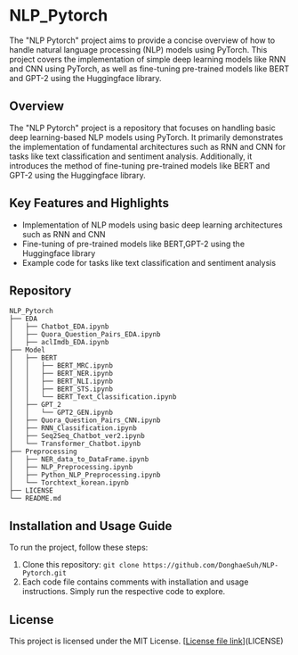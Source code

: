 # NLP_Pytorch

The "NLP Pytorch" project aims to provide a concise overview of how to handle natural language processing (NLP) models using PyTorch. 
This project covers the implementation of simple deep learning models like RNN and CNN using PyTorch, 
as well as fine-tuning pre-trained models like BERT and GPT-2 using the Huggingface library.

## Overview

The "NLP Pytorch" project is a repository that focuses on handling basic deep learning-based NLP models using PyTorch. It primarily demonstrates the implementation of fundamental architectures such as RNN and CNN for tasks like text classification and sentiment analysis. Additionally, it introduces the method of fine-tuning pre-trained models like BERT and GPT-2 using the Huggingface library.

## Key Features and Highlights

- Implementation of NLP models using basic deep learning architectures such as RNN and CNN
- Fine-tuning of pre-trained models like BERT,GPT-2 using the Huggingface library
- Example code for tasks like text classification and sentiment analysis

## Repository
```
NLP_Pytorch
├── EDA
│   ├── Chatbot_EDA.ipynb
│   ├── Quora_Question_Pairs_EDA.ipynb
│   ├── aclImdb_EDA.ipynb
├── Model
│   ├── BERT
│   │   ├── BERT_MRC.ipynb
│   │   ├── BERT_NER.ipynb
│   │   ├── BERT_NLI.ipynb
│   │   ├── BERT_STS.ipynb
│   │   └── BERT_Text_Classification.ipynb
│   ├── GPT_2
│   │   └── GPT2_GEN.ipynb
│   ├── Quora_Question_Pairs_CNN.ipynb
│   ├── RNN_Classification.ipynb
│   ├── Seq2Seq_Chatbot_ver2.ipynb
│   └── Transformer_Chatbot.ipynb
├── Preprocessing
│   ├── NER_data_to_DataFrame.ipynb
│   ├── NLP_Preprocessing.ipynb
│   ├── Python_NLP_Preprocessing.ipynb
│   └── Torchtext_korean.ipynb
├── LICENSE
└── README.md
```



## Installation and Usage Guide

To run the project, follow these steps:

1. Clone this repository: `git clone https://github.com/DonghaeSuh/NLP-Pytorch.git`
2. Each code file contains comments with installation and usage instructions. Simply run the respective code to explore.

## License

This project is licensed under the MIT License. [[License file link](https://github.com/DonghaeSuh/NLP_Pytorch/blob/main/LICENSE)](LICENSE)
